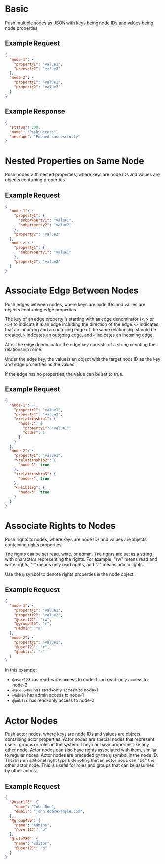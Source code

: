 # Basic
Push multiple nodes as JSON with keys being node IDs and values being node properties.

## Example Request
```json
{
  "node-1": {
    "property1": "value1",
    "property2": "value2"
  },
  "node-2": {
    "property1": "value1",
    "property2": "value2"
  }
}
```

## Example Response
```json
{
  "status": 200,
  "name": "PushSuccess",
  "message": "Pushed successfully"
}
```

# Nested Properties on Same Node
Push nodes with nested properties, where keys are node IDs and values are objects containing properties.

## Example Request
```json
{
  "node-1": {
    "property1": {
      "subproperty1": "value1",
      "subproperty2": "value2"
    },
    "property2": "value2"
  },
  "node-2": {
    "property1": {
      "subproperty1": "value1"
    },
    "property2": "value2"
  }
}
```

# Associate Edge Between Nodes
Push edges between nodes, where keys are node IDs and values are objects containing edge properties.

The key of an edge property is starting with an edge denominator (<,> or <>) to indicate it is an edge including the direction of the edge. `<>` indicates that an incoming and an outgoing edge of the same relationship should be created, `>` indicates an outgoing edge, and `<` indicates an incoming edge.

After the edge denominator the edge key consists of a string denoting the relationship name.

Under the edge key, the value is an object with the target node ID as the key and edge properties as the values.

If the edge has no properties, the value can be set to true.

## Example Request
```json
{
  "node-1": {
    "property1": "value1",
    "property2": "value2",
    ">relationship1": {
      "node-2": {
        "property1": "value1",
        "order": 1
      }
    }
  },
  "node-2": {
    "property1": "value1",
    ">relationship2": {
      "node-3": true
    },
    "<relationship3": {
      "node-4": true
    },
    "<>sibling": {
      "node-5": true
    }
  }
}
```

# Associate Rights to Nodes
Push rights to nodes, where keys are node IDs and values are objects containing rights properties.

The rights can be set read, write, or admin. The rights are set as a string with characters representing the rights. For example, "rw" means read and write rights, "r" means only read rights, and "a" means admin rights.

Use the `@` symbol to denote rights properties in the node object.

## Example Request
```json
{
  "node-1": {
    "property1": "value1",
    "property2": "value2",
    "@user123": "rw",
    "@group456": "r",
    "@admin": "a"
  },
  "node-2": {
    "property1": "value1",
    "@user123": "r",
    "@public": "r"
  }
}
```

In this example:
- `@user123` has read-write access to node-1 and read-only access to node-2
- `@group456` has read-only access to node-1
- `@admin` has admin access to node-1
- `@public` has read-only access to node-2

# Actor Nodes
Push actor nodes, where keys are node IDs and values are objects containing actor properties.
Actor nodes are special nodes that represent users, groups or roles in the system. They can have properties like any other node.
Actor nodes can also have rights associated with them, similar to regular nodes. Actor nodes are preceded by the `@` symbol in the node ID.
There is an aditional right type `b` denoting that an actor node can "be" the other actor node. This is useful for roles and groups that can be assumed by other actors.

## Example Request
```json
{
  "@user123": {
    "name": "John Doe",
    "email": "john.doe@example.com",
  },
  "@group456": {
    "name": "Admins",
    "@user123": "b"
  },
  "@role789": {
    "name": "Editor",
    "@user123": "b" 
  }
}
```

